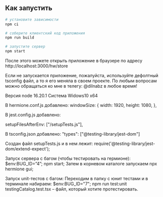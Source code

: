 ## Как запустить

```sh
# установите зависимости
npm ci

# соберите клиентский код приложения
npm run build

# запустите сервер
npm start
```

После этого можете открыть приложение в браузере по адресу http://localhost:3000/hw/store

Если не запускается приложение, пожалуйста, используйте дефолтный tsconfig файл, а то я его меняла в своем проекте.
По любым вопросам можно обращаться ко мне в телегу: @dilnabz в любое время!

Версия node 16.20.1
Система Widows10 x64

В hermione.conf.js добавлено:
windowSize: {
        width: 1920,
        height: 1080,
      },

В jest.config.js добавлено:

setupFilesAfterEnv: ["<rootDir>/setupTests.js"],

В tsconfig.json добавлено:
"types": ["@testing-library/jest-dom"]

Создан файл setupTests.js и в нем лежит:
require('@testing-library/jest-dom/extend-expect');

Запуск сервера с багом (чтобы тестировать на гермионе):
$env:BUG_ID=”4”; npm start;
Затем в корневом каталоге запускаем npx hermione gui;

Запуск unit-тестов с багом:
Переходим в папку с юнит тестами и в терминале набираем:
$env:BUG_ID="7"; npm run test:unit testingCatalog.test.tsx – файл, который хотите протестировать.

